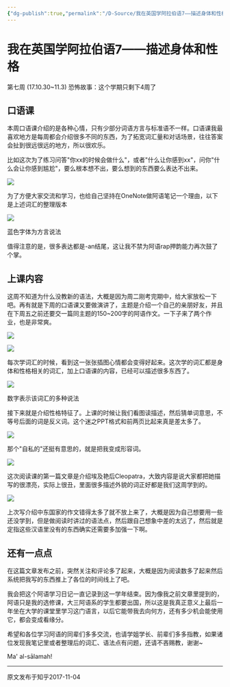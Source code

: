 ```yaml
---
{"dg-publish":true,"permalink":"/D-Source/我在英国学阿拉伯语7——描述身体和性格/"}
---
```


# 我在英国学阿拉伯语7——描述身体和性格

第七周 (17.10.30~11.3) 恐怖故事：这个学期只剩下4周了

## 口语课

本周口语课介绍的是各种心情，只有少部分词语方言与标准语不一样。口语课我最喜欢地方是每周都会介绍很多不同的东西，为了拓宽词汇量和对话场景，往往答案会扯到很远很远的地方，所以很欢乐。

  

比如这次为了练习问答"你xx的时候会做什么"，或者"什么让你感到xx"，问你"什么会让你感到尴尬"，要么根本想不出，要么想到的东西要么表达不出来。

  

![](https://pic3.zhimg.com/80/v2-863afad42a2077e856bae69ef533d896_720w.webp)

为了方便大家交流和学习，也给自己坚持在OneNote做阿语笔记一个理由，以下是上述词汇的整理版本

![](https://pic2.zhimg.com/80/v2-510dc93919fad553454987d6a8ac3b3d_720w.webp)

蓝色字体为方言说法

值得注意的是，很多表达都是-an结尾，这让我不禁为阿语rap押韵能力再次鼓了个掌。

  

## 上课内容

这周不知道为什么没教新的语法，大概是因为周二刚考完期中，给大家放松一下吧。再有就是下周的口语课又要做演讲了，主题是介绍一个自己的亲朋好友，并且在下周五之前还要交一篇同主题的150~200字的阿语作文。一下子来了两个作业，也是非常爽。

![](https://pic4.zhimg.com/80/v2-5a8bcfca09effc5a8ec42a9adbd6cf27_720w.webp)

![](https://pic4.zhimg.com/80/v2-fa6940b6385f3211534e318a21062ecf_720w.webp)

每次学词汇的时候，看到这一张张插图心情都会变得好起来。这次学的词汇都是身体和性格相关的词汇，加上口语课的内容，已经可以描述很多东西了。

![](https://pic2.zhimg.com/80/v2-ade229dff60aed6dafdd0ba660caf151_720w.webp)

数字表示该词汇的多种说法

接下来就是介绍性格特征了。上课的时候让我们看图读描述，然后猜单词意思，不等号后面的词是反义词。这个迷之PPT格式和前两页比起来真是差太多了。

![](https://pic1.zhimg.com/80/v2-adf8c98df94aec43ec0fd446532681d4_720w.webp)

那个"自私的"还挺有意思的，就是把我变成形容词。

![](https://pic4.zhimg.com/80/v2-9c297556e132a2d5614c827cc7e1f667_720w.webp)

这次阅读课的第一篇文章是介绍埃及艳后Cleopatra，大致内容是说大家都把她描写的很漂亮，实际上很丑，里面很多描述外貌的词正好都是我们这周学到的。

![](https://pic2.zhimg.com/80/v2-0e1fcabd162793ac84067f9cce10298d_720w.webp)

上次写介绍中东国家的作文错得太多了就不放上来了，大概是因为自己想要用一些还没学到，但是做阅读时讲过的语法点，然后跟自己想象中差的太远了，然后就是定指这些汉语里没有的东西确实还需要多加强一下啊。

  

## 还有一点点

在这篇文章发布之前，突然关注和评论多了起来，大概是因为阅读数多了起来然后系统把我写的东西推上了各位的时间线上了吧。

  

我会把这个阿语学习日记一直记录到这一学年结束。因为像我之前文章里提到的，阿语只是我的选修课，大三阿语系的学生都要出国，所以这是我真正意义上最后一年坐在大学的课堂里学习这门语言，以后它能带我去向何方，还有多少机会能使用它，都会变成看缘分。

  

希望和各位学习阿语的同辈们多多交流，也请学姐学长、前辈们多多指教，如果诸位发现我笔记里或者整理后的词汇、语法点有问题，还请不吝赐教，谢谢~

  

Ma' al-sālamah!

---
原文发布于知乎2017-11-04
